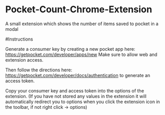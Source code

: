 # Pocket-Count-Chrome-Extension
A small extension which shows the number of items saved to pocket in a modal

#Instructions

Generate a consumer key by creating a new pocket app here: https://getpocket.com/developer/apps/new
Make sure to allow web and extension access.

Then follow the directions here: https://getpocket.com/developer/docs/authentication to generate an access token.

Copy your consumer key and access token into the options of the extension. (If you have not stored any values in the extension it will automatically redirect you to options when you click the extension icon in the toolbar, if not right click -> options)
